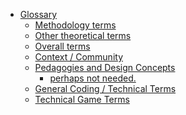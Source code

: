 - <a href="#glossary" id="toc-glossary">Glossary</a>
  - <a href="#methodology-terms" id="toc-methodology-terms">Methodology
    terms</a>
  - <a href="#other-theoretical-terms"
    id="toc-other-theoretical-terms">Other theoretical terms</a>
  - <a href="#overall-terms" id="toc-overall-terms">Overall terms</a>
  - <a href="#context-community" id="toc-context-community">Context /
    Community</a>
  - <a href="#pedagogies-and-design-concepts"
    id="toc-pedagogies-and-design-concepts">Pedagogies and Design
    Concepts</a>
    - <a href="#perhaps-not-needed." id="toc-perhaps-not-needed.">perhaps not
      needed.</a>
  - <a href="#general-coding-technical-terms"
    id="toc-general-coding-technical-terms">General Coding / Technical
    Terms</a>
  - <a href="#technical-game-terms" id="toc-technical-game-terms">Technical
    Game Terms</a>
